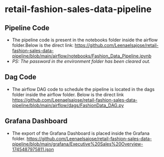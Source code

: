 # retail-fashion-sales-data-pipeline

## Pipeline Code

- The pipeline code is present in the notebooks folder inside the airflow folder.Below is the direct link:
  https://github.com/Leenaelsajose/retail-fashion-sales-data-pipeline/blob/main/airflow/notebooks/Fashion_Data_Pipeline.ipynb
-  _PS: The password in the environment folder has been cleared out._

## Dag Code

- The airflow DAG code to schedule the pipeline is located in the dags folder inside the airflow folder. Below is the direct link
  https://github.com/Leenaelsajose/retail-fashion-sales-data-pipeline/blob/main/airflow/dags/FashionData_DAG.py

## Grafana Dashboard

- The export of the Grafana Dashboard is placed inside the Grafana folder.
  https://github.com/Leenaelsajose/retail-fashion-sales-data-pipeline/blob/main/grafana/Executive%20Sales%20Overview-1745487975811.json
  

